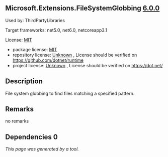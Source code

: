 Microsoft.Extensions.FileSystemGlobbing [6.0.0](https://www.nuget.org/packages/Microsoft.Extensions.FileSystemGlobbing/6.0.0)
--------------------

Used by: ThirdPartyLibraries

Target frameworks: net5.0, net6.0, netcoreapp3.1

License: [MIT](../../../../licenses/mit) 

- package license: [MIT](https://licenses.nuget.org/MIT) 
- repository license: [Unknown](https://github.com/dotnet/runtime) , License should be verified on https://github.com/dotnet/runtime
- project license: [Unknown](https://dot.net/) , License should be verified on https://dot.net/

Description
-----------
File system globbing to find files matching a specified pattern.

Remarks
-----------
no remarks


Dependencies 0
-----------


*This page was generated by a tool.*